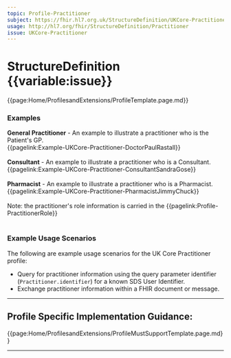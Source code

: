 ```yaml
---
topic: Profile-Practitioner
subject: https://fhir.hl7.org.uk/StructureDefinition/UKCore-Practitioner
usage: http://hl7.org/fhir/StructureDefinition/Practitioner
issue: UKCore-Practitioner
---
```

# StructureDefinition {{variable:issue}}

<nocheck>
{{page:Home/ProfilesandExtensions/ProfileTemplate.page.md}}

<div id="Examples" class="tabcontent">
  <h3>Examples</h3>
<b>General Practitioner</b> - An example to illustrate a practitioner who is the Patient's GP. 
<br>
{{pagelink:Example-UKCore-Practitioner-DoctorPaulRastall}}
<br><br>
<b>Consultant</b> - An example to illustrate a practitioner who is a Consultant. 
<br>
{{pagelink:Example-UKCore-Practitioner-ConsultantSandraGose}}
<br><br>
<b>Pharmacist</b> - An example to illustrate a practitioner who is a Pharmacist.
<br>
{{pagelink:Example-UKCore-Practitioner-PharmacistJimmyChuck}}
<br><br>
Note: the practitioner's role information is carried in the {{pagelink:Profile-PractitionerRole}}   <br><br>
</div>
</nocheck>

<div id="ProfileGuidance">

### Example Usage Scenarios ###
The following are example usage scenarios for the UK Core Practitioner profile:

- Query for practitioner information using the query parameter identifier (`Practitioner.identifier`) for a known SDS User Identifier.
- Exchange practitioner information within a FHIR document or message.

<hr class="thickline">

## Profile Specific Implementation Guidance: ##

{{page:Home/ProfilesandExtensions/ProfileMustSupportTemplate.page.md}}

</div>

---